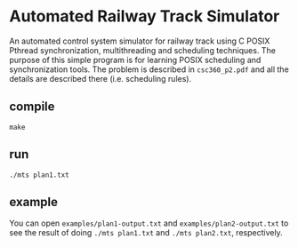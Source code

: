# Automated Railway Track Simulator
An automated control system simulator for railway track using C POSIX Pthread synchronization, multithreading and scheduling techniques. The purpose of this simple program is for learning POSIX scheduling and synchronization tools. The problem is described in `csc360_p2.pdf` and all the details are described there (i.e. scheduling rules).
## compile
`make`
## run
`./mts plan1.txt`
## example
You can open `examples/plan1-output.txt` and `examples/plan2-output.txt` to see the result of doing `./mts plan1.txt` and `./mts plan2.txt`, respectively.
